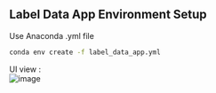 ## Label Data App Environment Setup
Use Anaconda .yml file
```bash
conda env create -f label_data_app.yml
```
UI view :  
![image](https://github.com/SROP6313/Motor_RideTrack/assets/103128273/6939b103-d61d-492a-9248-fc148487e0b0)
